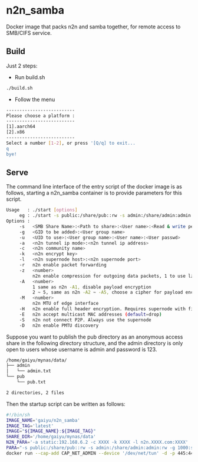 # n2n_samba

Docker image that packs n2n and samba together, for remote access to SMB/CIFS service.

## Build

Just 2 steps:
 * Run build.sh

``` sh
./build.sh
```

* Follow the menu

``` sh
--------------------------
Please choose a platform :
--------------------------
[1].aarch64
[2].x86
--------------------------
Select a number [1-2], or press '[Q/q] to exit...
q
bye!
```

## Serve

The command line interface of the entry script of the docker image is as follows, starting a n2n_samba container is to provide parameters for this script.

``` sh
Usage   : ./start [options]
     eg : ./start -s public:/share/pub::rw -s admin:/share/admin:admin:rw -g 1000:smb -u 1000:smb:admin:123
Options :
     -s   <SMB Share Name>:<Path to share>:<User name>:<Read & write permissions>
     -g   <GID to be added>:<User group name>
     -u   <UID to use>:<User group name>:<User name>:<User passwd>
     -a   <n2n tunnel ip mode>:<n2n tunnel ip address>
     -c   <n2n community name>
     -k   <n2n encrypt key>
     -l   <n2n supernode host>:<n2n supernode port>
     -r   n2n enable packet forwarding
     -z   <number>
          n2n enable compression for outgoing data packets, 1 to use lzo1x, 2 to use zstd
     -A   <number>
          1 same as n2n -A1, disable payload encryption
          2 ~ 5, same as n2n -A2 ~ -A5, choose a cipher for payload encryption, 2=Twofish, 3=AES-CBC, 4=ChaCha20, 5=Speck-CTR
     -M   <number>
          n2n MTU of edge interface
     -H   n2n enable full header encryption. Requires supernode with fixed community
     -E   n2n accept multicast MAC addresses (default=drop)
     -S   n2n not connect P2P. Always use the supernode
     -D   n2n enable PMTU discovery
```

Suppose you want to publish the pub directory as an anonymous access share in the following directory structure, and the admin directory is only open to users whose username is admin and password is 123.

``` sh
/home/gaiyu/mynas/data/
├── admin
│   └── admin.txt
└── pub
    └── pub.txt

2 directories, 2 files
```

Then the startup script can be written as follows:

``` sh
#!/bin/sh
IMAGE_NAME='gaiyu/n2n_samba'
IMAGE_TAG='latest'
IMAGE="${IMAGE_NAME}:${IMAGE_TAG}"
SHARE_DIR='/home/gaiyu/mynas/data'
N2N_PARA='-a static:192.168.6.2 -c XXXX -k XXXX -l n2n.XXXX.com:XXXX'
PARA="-s public:/share/pub::rw -s admin:/share/admin:admin:rw -g 1000:smb -u 1000:smb:admin:123 ${N2N_PARA}"
docker run --cap-add CAP_NET_ADMIN --device '/dev/net/tun' -d -p 445:445 -v ${SHARE_DIR}:/share ${IMAGE} ${PARA}
```

